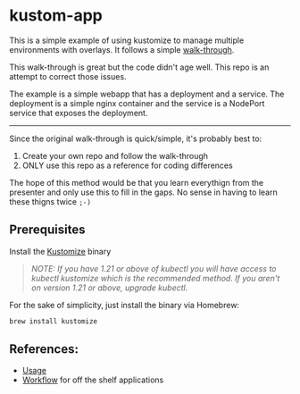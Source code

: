 # kustom-app

This is a simple example of using kustomize to manage multiple environments with overlays. It follows a simple [walk-through].

This walk-through is great but the code didn't age well. This repo is an attempt to correct those issues.

The example is a simple webapp that has a deployment and a service. The deployment is a simple nginx container and the service is a NodePort service that exposes the deployment.

---

Since the original walk-through is quick/simple, it's probably best to:

1. Create your own repo and follow the walk-through
2. ONLY use this repo as a reference for coding differences

The hope of this method would be that you learn everythign from the presenter and only use this to fill in the gaps. No sense in having to learn these thigns twice `;-)`

## Prerequisites

Install the [Kustomize] binary

> *NOTE: If you have 1.21 or above of kubectl you will have access to kubectl kustomize which is the recommended method. If you aren't on version 1.21 or above, upgrade kubectl.*

For the sake of simplicity, just install the binary via Homebrew:

```bash
brew install kustomize
```

## References:

* [Usage]
* [Workflow] for off the shelf applications

<!--- External Refs/Docs -->

[walk-through]:https://youtu.be/spCdNeNCuFU?si=ye4oqCbGkavJ3Gl8
[Kustomize]:https://kubectl.docs.kubernetes.io/installation/kustomize/homebrew/
[Usage]:https://kubectl.docs.kubernetes.io/guides/config_management/offtheshelf/
[Workflow]:https://kubectl.docs.kubernetes.io/guides/config_management/offtheshelf/
